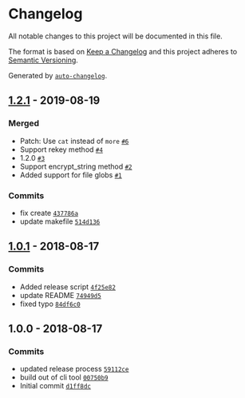 # Changelog

All notable changes to this project will be documented in this file.

The format is based on [Keep a Changelog](http://keepachangelog.com/en/1.0.0/)
and this project adheres to [Semantic Versioning](http://semver.org/spec/v2.0.0.html).

Generated by [`auto-changelog`](https://github.com/CookPete/auto-changelog).

## [1.2.1](https://github.com/GoodwayGroup/gwvault/compare/1.0.1...1.2.1) - 2019-08-19

### Merged

- Patch: Use `cat` instead of `more` [`#6`](https://github.com/GoodwayGroup/gwvault/pull/6)
- Support rekey method [`#4`](https://github.com/GoodwayGroup/gwvault/pull/4)
- 1.2.0 [`#3`](https://github.com/GoodwayGroup/gwvault/pull/3)
- Support encrypt_string method [`#2`](https://github.com/GoodwayGroup/gwvault/pull/2)
- Added support for file globs [`#1`](https://github.com/GoodwayGroup/gwvault/pull/1)

### Commits

- fix create [`437786a`](https://github.com/GoodwayGroup/gwvault/commit/437786aaa4ebb2dcb083c57eaf2096bae32ee6b5)
- update makefile [`514d136`](https://github.com/GoodwayGroup/gwvault/commit/514d1361654dd4e91b8a042c6d458f3827ccf45c)

## [1.0.1](https://github.com/GoodwayGroup/gwvault/compare/1.0.0...1.0.1) - 2018-08-17

### Commits

- Added release script [`4f25e82`](https://github.com/GoodwayGroup/gwvault/commit/4f25e821c69d3fa42ec9be3ca703683eca006ea9)
- update README [`74949d5`](https://github.com/GoodwayGroup/gwvault/commit/74949d50517b88833511af5d8e87556f3e6c635f)
- fixed typo [`84df6c0`](https://github.com/GoodwayGroup/gwvault/commit/84df6c01a7cc75f4475b4f2d3d598020405c5c18)

## 1.0.0 - 2018-08-17

### Commits

- updated release process [`59112ce`](https://github.com/GoodwayGroup/gwvault/commit/59112cef0a5ff78622ab6547a0ce64f3a12f0439)
- build out of cli tool [`00750b9`](https://github.com/GoodwayGroup/gwvault/commit/00750b91d12c2cedbbcd326b09ef3fd21bbb9eae)
- Initial commit [`d1ff8dc`](https://github.com/GoodwayGroup/gwvault/commit/d1ff8dcff5bf4fa3a39f525945840c41e7692d05)
